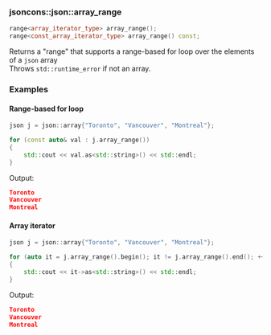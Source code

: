 ### jsoncons::json::array_range

```c++
range<array_iterator_type> array_range();
range<const_array_iterator_type> array_range() const;
```
Returns a "range" that supports a range-based for loop over the elements of a `json` array      
Throws `std::runtime_error` if not an array.

### Examples

#### Range-based for loop

```c++
json j = json::array{"Toronto", "Vancouver", "Montreal"};

for (const auto& val : j.array_range())
{
    std::cout << val.as<std::string>() << std::endl;
}
```
Output:
```json
Toronto
Vancouver 
Montreal
```

#### Array iterator
```c++
json j = json::array{"Toronto", "Vancouver", "Montreal"};

for (auto it = j.array_range().begin(); it != j.array_range().end(); ++it)
{
    std::cout << it->as<std::string>() << std::endl;
}
```
Output:
```json
Toronto
Vancouver 
Montreal
```


